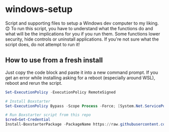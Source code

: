 # windows-setup
Script and supporting files to setup a Windows dev computer to my liking. 😊 To run this script, you have to understand what the functions do and what will be the implications for you if you run them. Some functions lower security, hide controls or uninstall applications. If you're not sure what the script does, do not attempt to run it!

## How to use from a fresh install
Just copy the code block and paste it into a new command prompt. If you get an error while installing asking for a reboot (especially around WSL), reboot and rerun the script.

```powershell
Set-ExecutionPolicy -ExecutionPolicy RemoteSigned 

# Install Boxstarter
Set-ExecutionPolicy Bypass -Scope Process -Force; [System.Net.ServicePointManager]::SecurityProtocol = [System.Net.ServicePointManager]::SecurityProtocol -bor 3072;. iex ((New-Object System.Net.WebClient).DownloadString('https://boxstarter.org/bootstrapper.ps1')); Get-Boxstarter -Force

# Run Boxstarter script from this repo
$cred=Get-Credential
Install-BoxstarterPackage -PackageName https://raw.githubusercontent.com/mikaelsnavy/windows-setup/master/boxstarter -DisableReboots
```
